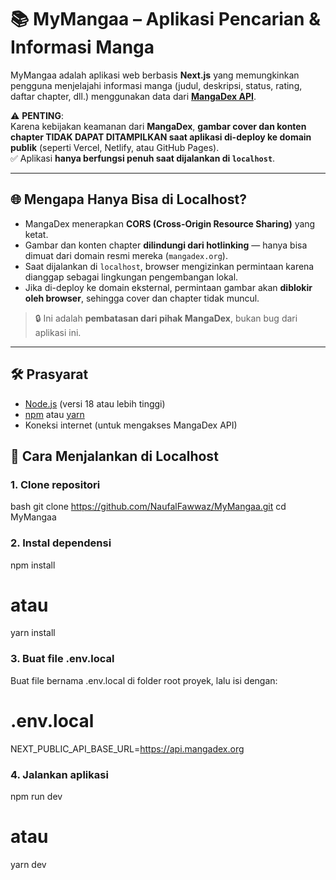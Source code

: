 # 📚 MyMangaa – Aplikasi Pencarian & Informasi Manga

MyMangaa adalah aplikasi web berbasis **Next.js** yang memungkinkan pengguna menjelajahi informasi manga (judul, deskripsi, status, rating, daftar chapter, dll.) menggunakan data dari **[MangaDex API](https://api.mangadex.org)**.

⚠️ **PENTING**:  
Karena kebijakan keamanan dari **MangaDex**, **gambar cover dan konten chapter TIDAK DAPAT DITAMPILKAN saat aplikasi di-deploy ke domain publik** (seperti Vercel, Netlify, atau GitHub Pages).  
✅ Aplikasi **hanya berfungsi penuh saat dijalankan di `localhost`**.

---

## 🌐 Mengapa Hanya Bisa di Localhost?

- MangaDex menerapkan **CORS (Cross-Origin Resource Sharing)** yang ketat.
- Gambar dan konten chapter **dilindungi dari hotlinking** — hanya bisa dimuat dari domain resmi mereka (`mangadex.org`).
- Saat dijalankan di `localhost`, browser mengizinkan permintaan karena dianggap sebagai lingkungan pengembangan lokal.
- Jika di-deploy ke domain eksternal, permintaan gambar akan **diblokir oleh browser**, sehingga cover dan chapter tidak muncul.

> 🔒 Ini adalah **pembatasan dari pihak MangaDex**, bukan bug dari aplikasi ini.

---

## 🛠️ Prasyarat

- [Node.js](https://nodejs.org/) (versi 18 atau lebih tinggi)
- [npm](https://www.npmjs.com/) atau [yarn](https://yarnpkg.com/)
- Koneksi internet (untuk mengakses MangaDex API)

## 🚀 Cara Menjalankan di Localhost

### 1. Clone repositori
bash
git clone https://github.com/NaufalFawwaz/MyMangaa.git
cd MyMangaa

### 2. Instal dependensi
npm install
# atau
yarn install

### 3. Buat file .env.local
Buat file bernama .env.local di folder root proyek, lalu isi dengan:
# .env.local
NEXT_PUBLIC_API_BASE_URL=https://api.mangadex.org

### 4. Jalankan aplikasi
npm run dev
# atau
yarn dev
